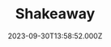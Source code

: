 ---
date: 2023-09-30T13:58:52.000Z
title: Shakeaway
latitude: 52.05705723753303
longitude: 1.1538479940899673
url: http://www.shakeaway.com
category: checkin
---
